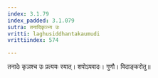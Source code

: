 ```yaml
---
index: 3.1.79
index_padded: 3.1.079
sutra: तनादिकृञ्भ्य उः
vritti: laghusiddhantakaumudi
vrittiindex: 574

---
```

तनादेः कृञश्च उः प्रत्ययः स्यात्। शपोऽपवादः। गुणौ। विदाङ्करोतु॥